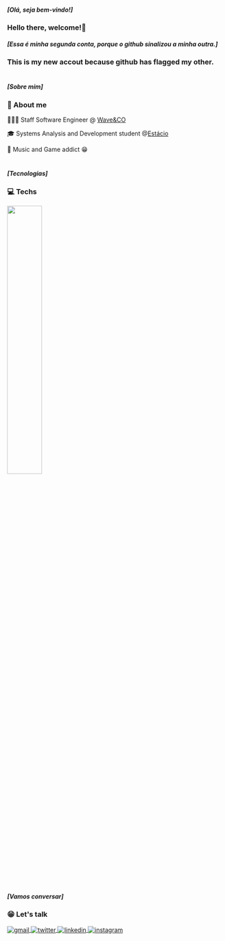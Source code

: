 


##### [Olá, seja bem-vindo!]
### Hello there, welcome!👋

##### [Essa é minha segunda conta, porque o github sinalizou a minha outra.]
### This is my new accout because github has flagged my other.

# 

 ##### [Sobre mim]
<h3 align="left">📌 About me</h3>

 
  👩🏻‍💻 Staff Software Engineer @ [Wave&CO](https://www.linkedin.com/company/wave-and-co/)

  🎓 Systems Analysis and Development student @[Estácio](https://estacio.br/)

  🎹 Music and Game addict 😁

#

 </div>

 ##### [Tecnologias]
 
 <h3 align="left">💻 Techs </h3>


<img src="https://skillicons.dev/icons?i=javascript,react,nextjs,typescript,docker,graphql,postgresql" width="40%">

#

 ##### [Vamos conversar]

 <h3 align="left">😁 Let's talk</h3>



<a href="mailto:thiagoalves.devp@gmail.com">
  <img align="center" src="https://img.shields.io/badge/-thiagoalvess89-05122A?style=flat&logo=gmail" alt="gmail"/>
</a>
<a href="https://twitter.com/d_berbattov" target="_blank">
  <img align="center" src="https://img.shields.io/badge/-berbattov-05122A?style=flat&logo=twitter" alt="twitter"/>  
</a>
<a href="https://linkedin.com/in/thiagoalves89" target="_blank">
  <img align="center" src="https://img.shields.io/badge/-thiagoalves89-05122A?style=flat&logo=linkedin" alt="linkedin"/>
</a>
<a href="https://instagram.com/thiagoalvess89" target="_blank">
 <img align="center" src="https://img.shields.io/badge/-thiagoalvess89-05122A?style=flat&logo=instagram" alt="instagram"/>
</a>
</p>




